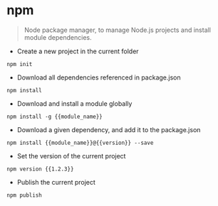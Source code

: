 # npm

> Node package manager, to manage Node.js projects and install module dependencies.

- Create a new project in the current folder

`npm init`

- Download all dependencies referenced in package.json

`npm install`

- Download and install a module globally

`npm install -g {{module_name}}`

- Download a given dependency, and add it to the package.json

`npm install {{module_name}}@{{version}} --save`

- Set the version of the current project

`npm version {{1.2.3}}`

- Publish the current project

`npm publish`

